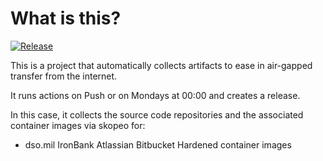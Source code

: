 # What is this?

[![Release](https://github.com/jacobsfederal/Collector-Atlassian-Bitbucket-IB/actions/workflows/collect-main.yml/badge.svg?branch=main)](https://github.com/JacobsFederal/Collector-Atlassian-Bitbucket-IB/actions/workflows/collect-main.yml)

This is a project that automatically collects artifacts to ease in air-gapped transfer from the internet.

It runs actions on Push or on Mondays at 00:00 and creates a release.

In this case, it collects the source code repositories and the associated container images via skopeo for:

- dso.mil IronBank Atlassian Bitbucket Hardened container images
